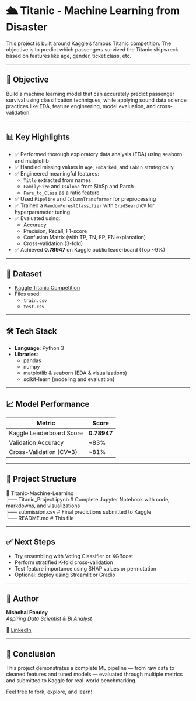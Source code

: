 # 🛳️ Titanic - Machine Learning from Disaster

This project is built around Kaggle’s famous Titanic competition. The objective is to predict which passengers survived the Titanic shipwreck based on features like age, gender, ticket class, etc.

---

## 🎯 Objective

Build a machine learning model that can accurately predict passenger survival using classification techniques, while applying sound data science practices like EDA, feature engineering, model evaluation, and cross-validation.

---

## 📊 Key Highlights

- ✅ Performed thorough exploratory data analysis (EDA) using seaborn and matplotlib
- ✅ Handled missing values in `Age`, `Embarked`, and `Cabin` strategically
- ✅ Engineered meaningful features:
  - `Title` extracted from names
  - `FamilySize` and `IsAlone` from SibSp and Parch
  - `Fare_to_Class` as a ratio feature
- ✅ Used `Pipeline` and `ColumnTransformer` for preprocessing
- ✅ Trained a `RandomForestClassifier` with `GridSearchCV` for hyperparameter tuning
- ✅ Evaluated using:
  - Accuracy
  - Precision, Recall, F1-score
  - Confusion Matrix (with TP, TN, FP, FN explanation)
  - Cross-validation (3-fold)
- ✅ Achieved **0.78947** on Kaggle public leaderboard (Top ~9%)

---

## 📁 Dataset

- [Kaggle Titanic Competition](https://www.kaggle.com/competitions/titanic)
- Files used:
  - `train.csv`
  - `test.csv`

---

## 🛠️ Tech Stack

- **Language**: Python 3  
- **Libraries**:
  - pandas
  - numpy
  - matplotlib & seaborn (EDA & visualizations)
  - scikit-learn (modeling and evaluation)

---

## 📈 Model Performance

| Metric                    | Score     |
|---------------------------|-----------|
| Kaggle Leaderboard Score  | **0.78947** |
| Validation Accuracy       | ~83%      |
| Cross-Validation (CV=3)   | ~81%      |

---

## 📂 Project Structure

📁 Titanic-Machine-Learning  
├── Titanic_Project.ipynb # Complete Jupyter Notebook with code, markdowns, and visualizations  
├── submission.csv # Final predictions submitted to Kaggle  
└── README.md # This file  


---

## ✅ Next Steps

- Try ensembling with Voting Classifier or XGBoost
- Perform stratified K-fold cross-validation
- Test feature importance using SHAP values or permutation
- Optional: deploy using Streamlit or Gradio

---

## 👤 Author

**Nishchal Pandey**  
*Aspiring Data Scientist & BI Analyst*

🔗 [LinkedIn](https://www.linkedin.com/in/nishchal-pandey)

---

## 🏁 Conclusion

This project demonstrates a complete ML pipeline — from raw data to cleaned features and tuned models — evaluated through multiple metrics and submitted to Kaggle for real-world benchmarking.

Feel free to fork, explore, and learn!
